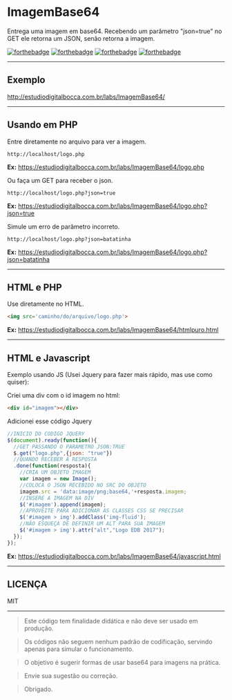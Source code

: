 # ImagemBase64 #

Entrega uma imagem em base64.
Recebendo um parâmetro "json=true" no GET ele retorna um JSON, senão retorna a imagem.

[![forthebadge](http://forthebadge.com/images/badges/contains-cat-gifs.svg)](http://forthebadge.com)
[![forthebadge](http://forthebadge.com/images/badges/uses-badges.svg)](http://forthebadge.com)
[![forthebadge](http://forthebadge.com/images/badges/contains-technical-debt.svg)](http://forthebadge.com)
[![forthebadge](http://forthebadge.com/images/badges/built-by-developers.svg)](http://forthebadge.com)

---

## Exemplo ##

http://estudiodigitalbocca.com.br/labs/ImagemBase64/

---

## Usando em PHP ##

Entre diretamente no arquivo para ver a imagem.

`http://localhost/logo.php`

**Ex:**
https://estudiodigitalbocca.com.br/labs/ImagemBase64/logo.php

Ou faça um GET para receber o json.

`http://localhost/logo.php?json=true`

**Ex:**
https://estudiodigitalbocca.com.br/labs/ImagemBase64/logo.php?json=true

Simule um erro de parâmetro incorreto.

`http://localhost/logo.php?json=batatinha`

**Ex:**
https://estudiodigitalbocca.com.br/labs/ImagemBase64/logo.php?json=batatinha

---

## HTML e PHP ##

Use diretamente no HTML.

```html
<img src='caminho/do/arquivo/logo.php'>
```

**Ex:**
https://estudiodigitalbocca.com.br/labs/ImagemBase64/htmlpuro.html

---

## HTML e Javascript ##

Exemplo usando JS (Usei Jquery para fazer mais rápido, mas use como quiser):

Criei uma div com o id imagem no html:

```html
<div id="imagem"></div>
```

Adicionei esse código Jquery

```javascript
//INICIO DO CODIGO JQUERY
$(document).ready(function(){
  //GET PASSANDO O PARAMETRO JSON:TRUE
  $.get("logo.php",{json: "true"})
  //QUANDO RECEBER A RESPOSTA
  .done(function(resposta){
    //CRIA UM OBJETO IMAGEM
    var imagem = new Image();
    //COLOCA O JSON RECEBIDO NO SRC DO OBJETO
    imagem.src = 'data:image/png;base64,'+resposta.imagem;
    //INSERE A IMAGEM NA DIV
    $('#imagem').append(imagem);
    //APROVEITE PARA ADICIONAR AS CLASSES CSS SE PRECISAR
    $('#imagem > img').addClass('img-fluid');
    //NÃO ESQUEÇA DE DEFINIR UM ALT PARA SUA IMAGEM
    $('#imagem > img').attr("alt","Logo EDB 2017");
  });
});
```

**Ex:**
https://estudiodigitalbocca.com.br/labs/ImagemBase64/javascript.html

---

## LICENÇA ##

MIT

---

> Este código tem finalidade didática e não deve ser usado em produção.

> Os códigos não seguem nenhum padrão de codificação, servindo apenas para simular o funcionamento.

> O objetivo é sugerir formas de usar base64 para imagens na prática.

> Envie sua sugestão ou correção.

> Obrigado.
